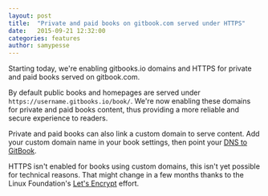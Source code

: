 ```yaml
---
layout: post
title:  "Private and paid books on gitbook.com served under HTTPS"
date:   2015-09-21 12:32:00
categories: features
author: samypesse
---
```


Starting today, we're enabling gitbooks.io domains and HTTPS for private and paid books served on gitbook.com.

<!-- more -->

By default public books and homepages are served under `https://username.gitbooks.io/book/`. We're now enabling these domains for private and paid books content, thus providing a more reliable and secure experience to readers.

Private and paid books can also link a custom domain to serve content. Add your custom domain name in your book settings, then point your [DNS to GitBook](https://help.gitbook.com/platform/domains.html).

HTTPS isn't enabled for books using custom domains, this isn't yet possible for technical reasons. That might change in a few months thanks to the Linux Foundation's [Let's Encrypt](https://letsencrypt.org/) effort.
